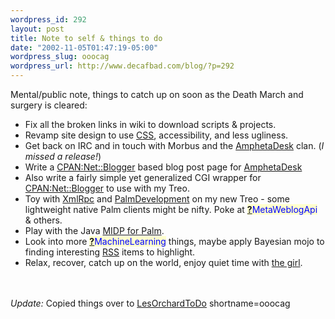 ```yaml
--- 
wordpress_id: 292
layout: post
title: Note to self & things to do
date: "2002-11-05T01:47:19-05:00"
wordpress_slug: ooocag
wordpress_url: http://www.decafbad.com/blog/?p=292
---
```

Mental/public note, things to catch up on soon as the Death March and surgery is cleared:
<ul>
<li> Fix all the broken links in wiki to download scripts &amp; projects.
</li>
<li> Revamp site design to use <a href="http://www.decafbad.com/twiki/bin/view/Main/CSS">CSS</a>, accessibility, and less ugliness.
</li>
<li> Get back on IRC and in touch with Morbus and the <a href="http://www.decafbad.com/twiki/bin/view/Main/AmphetaDesk">AmphetaDesk</a> clan.  (<em>I missed a release!</em>)
</li>
<li> Write a <a href="http://search.cpan.org/search?mode=all&amp;query=Net::Blogger" title="CPAN search for Net::Blogger">CPAN:Net::Blogger</a> based blog post page for <a href="http://www.decafbad.com/twiki/bin/view/Main/AmphetaDesk">AmphetaDesk</a>
</li>
<li> Also write a fairly simple yet generalized CGI wrapper for <a href="http://search.cpan.org/search?mode=all&amp;query=Net::Blogger" title="CPAN search for Net::Blogger">CPAN:Net::Blogger</a> to use with my Treo.
</li>
<li> Toy with <a href="http://www.decafbad.com/twiki/bin/view/Main/XmlRpc">XmlRpc</a> and <a href="http://www.decafbad.com/twiki/bin/view/Main/PalmDevelopment">PalmDevelopment</a> on my new Treo - some lightweight native Palm clients might be nifty.  Poke at <span style='background : #FFFFCE;'><a href="http://www.decafbad.com/twiki/bin/edit/Main/MetaWeblogApi?topicparent=Main.FilterData"><b>?</b></a><font color="#0000FF">MetaWeblogApi</font></span> &amp; others.
</li>
<li> Play with the Java <a href="http://java.sun.com/products/midp/palmOS.html">MIDP for Palm</a>.
</li>
<li> Look into more <span style='background : #FFFFCE;'><a href="http://www.decafbad.com/twiki/bin/edit/Main/MachineLearning?topicparent=Main.FilterData"><b>?</b></a><font color="#0000FF">MachineLearning</font></span> things, maybe apply Bayesian mojo to finding interesting <a href="http://www.decafbad.com/twiki/bin/view/Main/RSS">RSS</a> items to highlight.
</li>
<li> Relax, recover, catch up on the world, enjoy quiet time with <a href="http://missadroit.livejournal.com/">the girl</a>.
</li>
</ul>
<br /><br />
<i>Update:</i> Copied things over to <a href="http://www.decafbad.com/twiki/bin/view/Main/LesOrchardToDo">LesOrchardToDo</a>
<!--more-->
shortname=ooocag
